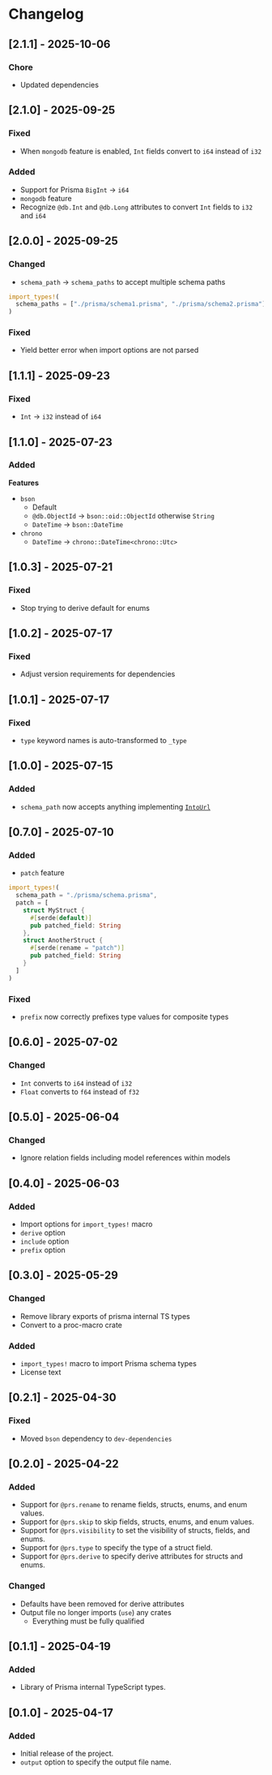 # Changelog

## [2.1.1] - 2025-10-06

### Chore

- Updated dependencies

## [2.1.0] - 2025-09-25

### Fixed

- When `mongodb` feature is enabled, `Int` fields convert to `i64` instead of `i32`

### Added

- Support for Prisma `BigInt` -> `i64`
- `mongodb` feature
- Recognize `@db.Int` and `@db.Long` attributes to convert `Int` fields to `i32` and `i64`

## [2.0.0] - 2025-09-25

### Changed

- `schema_path` -> `schema_paths` to accept multiple schema paths

```rust
import_types!(
  schema_paths = ["./prisma/schema1.prisma", "./prisma/schema2.prisma"],
)
```

### Fixed

- Yield better error when import options are not parsed

## [1.1.1] - 2025-09-23

### Fixed

- `Int` -> `i32` instead of `i64`

## [1.1.0] - 2025-07-23

### Added

**Features**

- `bson`
  - Default
  - `@db.ObjectId` -> `bson::oid::ObjectId` otherwise `String`
  - `DateTime` -> `bson::DateTime`
- `chrono`
  - `DateTime` -> `chrono::DateTime<chrono::Utc>`

## [1.0.3] - 2025-07-21

### Fixed

- Stop trying to derive default for enums

## [1.0.2] - 2025-07-17

### Fixed

- Adjust version requirements for dependencies

## [1.0.1] - 2025-07-17

### Fixed

- `type` keyword names is auto-transformed to `_type`

## [1.0.0] - 2025-07-15

### Added

- `schema_path` now accepts anything implementing [`IntoUrl`](https://docs.rs/reqwest/latest/reqwest/trait.IntoUrl.html)

## [0.7.0] - 2025-07-10

### Added

- `patch` feature

```rust
import_types!(
  schema_path = "./prisma/schema.prisma",
  patch = [
    struct MyStruct {
      #[serde(default)]
      pub patched_field: String
    },
    struct AnotherStruct {
      #[serde(rename = "patch")]
      pub patched_field: String
    }
  ]
)
```

### Fixed

- `prefix` now correctly prefixes type values for composite types

## [0.6.0] - 2025-07-02

### Changed

- `Int` converts to `i64` instead of `i32`
- `Float` converts to `f64` instead of `f32`

## [0.5.0] - 2025-06-04

### Changed

- Ignore relation fields including model references within models

## [0.4.0] - 2025-06-03

### Added

- Import options for `import_types!` macro
- `derive` option
- `include` option
- `prefix` option

## [0.3.0] - 2025-05-29

### Changed

- Remove library exports of prisma internal TS types
- Convert to a proc-macro crate

### Added

- `import_types!` macro to import Prisma schema types
- License text

## [0.2.1] - 2025-04-30

### Fixed

- Moved `bson` dependency to `dev-dependencies`

## [0.2.0] - 2025-04-22

### Added

- Support for `@prs.rename` to rename fields, structs, enums, and enum values.
- Support for `@prs.skip` to skip fields, structs, enums, and enum values.
- Support for `@prs.visibility` to set the visibility of structs, fields, and enums.
- Support for `@prs.type` to specify the type of a struct field.
- Support for `@prs.derive` to specify derive attributes for structs and enums.

### Changed

- Defaults have been removed for derive attributes
- Output file no longer imports (`use`) any crates
  - Everything must be fully qualified

## [0.1.1] - 2025-04-19

### Added

- Library of Prisma internal TypeScript types.

## [0.1.0] - 2025-04-17

### Added

- Initial release of the project.
- `output` option to specify the output file name.

